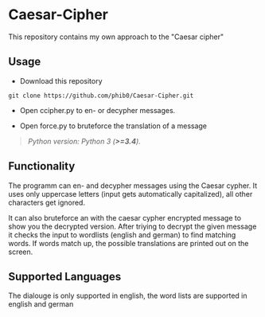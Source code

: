 # Caesar-Cipher
This repository contains my own approach to the "Caesar cipher"

## Usage

- Download this repository
```
git clone https://github.com/phib0/Caesar-Cipher.git
```
- Open ccipher.py to en- or decypher messages.

- Open force.py to bruteforce the translation of a message

> *Python version: Python 3 (**>=3.4**).*

## Functionality

The programm can en- and decypher messages using the Caesar cypher.
It uses only uppercase letters (input gets automatically capitalized), all other characters get ignored.

It can also bruteforce an with the caesar cypher encrypted message to show you the decrypted version.
After triying to decrypt the given message it checks the input to wordlists (english and german) to find matching words. If words match up, the possible translations are printed out on the screen.

## Supported Languages

The dialouge is only supported in english, the word lists are supported in english and german